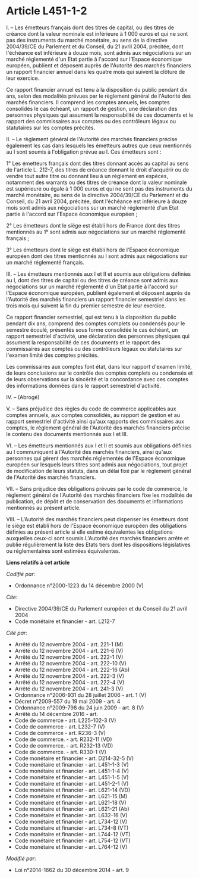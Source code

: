 # Article L451-1-2

I. – Les émetteurs français dont des titres de capital, ou des titres de créance dont la valeur nominale est inférieure à 1
000 euros et qui ne sont pas des instruments du marché monétaire, au sens de la directive 2004/39/CE du Parlement et du
Conseil, du 21 avril 2004, précitée, dont l'échéance est inférieure à douze mois, sont admis aux négociations sur un marché
réglementé d'un Etat partie à l'accord sur l'Espace économique européen, publient et déposent auprès de l'Autorité des
marchés financiers un rapport financier annuel dans les quatre mois qui suivent la clôture de leur exercice.

Ce rapport financier annuel est tenu à la disposition du public pendant dix ans, selon des modalités prévues par le règlement
général de l'Autorité des marchés financiers. Il comprend les comptes annuels, les comptes consolidés le cas échéant, un
rapport de gestion, une déclaration des personnes physiques qui assument la responsabilité de ces documents et le rapport des
commissaires aux comptes ou des contrôleurs légaux ou statutaires sur les comptes précités.

II. – Le règlement général de l'Autorité des marchés financiers précise également les cas dans lesquels les émetteurs autres
que ceux mentionnés au I sont soumis à l'obligation prévue au I. Ces émetteurs sont :

1° Les émetteurs français dont des titres donnant accès au capital au sens de l'article L. 212-7, des titres de créance
donnant le droit d'acquérir ou de vendre tout autre titre ou donnant lieu à un règlement en espèces, notamment des warrants
ou des titres de créance dont la valeur nominale est supérieure ou égale à 1 000 euros et qui ne sont pas des instruments du
marché monétaire, au sens de la directive 2004/39/CE du Parlement et du Conseil, du 21 avril 2004, précitée, dont l'échéance
est inférieure à douze mois sont admis aux négociations sur un marché réglementé d'un Etat partie à l'accord sur l'Espace
économique européen ;

2° Les émetteurs dont le siège est établi hors de France dont des titres mentionnés au 1° sont admis aux négociations sur un
marché réglementé français ;

3° Les émetteurs dont le siège est établi hors de l'Espace économique européen dont des titres mentionnés au I sont admis aux
négociations sur un marché réglementé français.

III. – Les émetteurs mentionnés aux I et II et soumis aux obligations définies au I, dont des titres de capital ou des titres
de créance sont admis aux négociations sur un marché réglementé d'un Etat partie à l'accord sur l'Espace économique européen,
publient également et déposent auprès de l'Autorité des marchés financiers un rapport financier semestriel dans les trois
mois qui suivent la fin du premier semestre de leur exercice.

Ce rapport financier semestriel, qui est tenu à la disposition du public pendant dix ans, comprend des comptes complets ou
condensés pour le semestre écoulé, présentés sous forme consolidée le cas échéant, un rapport semestriel d'activité, une
déclaration des personnes physiques qui assument la responsabilité de ces documents et le rapport des commissaires aux
comptes ou des contrôleurs légaux ou statutaires sur l'examen limité des comptes précités.

Les commissaires aux comptes font état, dans leur rapport d'examen limité, de leurs conclusions sur le contrôle des comptes
complets ou condensés et de leurs observations sur la sincérité et la concordance avec ces comptes des informations données
dans le rapport semestriel d'activité.

IV. – (Abrogé)

V. – Sans préjudice des règles du code de commerce applicables aux comptes annuels, aux comptes consolidés, au rapport de
gestion et au rapport semestriel d'activité ainsi qu'aux rapports des commissaires aux comptes, le règlement général de
l'Autorité des marchés financiers précise le contenu des documents mentionnés aux I et III.

VI. – Les émetteurs mentionnés aux I et II et soumis aux obligations définies au I communiquent à l'Autorité des marchés
financiers, ainsi qu'aux personnes qui gèrent des marchés réglementés de l'Espace économique européen sur lesquels leurs
titres sont admis aux négociations, tout projet de modification de leurs statuts, dans un délai fixé par le règlement général
de l'Autorité des marchés financiers.

VII. – Sans préjudice des obligations prévues par le code de commerce, le règlement général de l'Autorité des marchés
financiers fixe les modalités de publication, de dépôt et de conservation des documents et informations mentionnés au présent
article.

VIII. – L'Autorité des marchés financiers peut dispenser les émetteurs dont le siège est établi hors de l'Espace économique
européen des obligations définies au présent article si elle estime équivalentes les obligations auxquelles ceux-ci sont
soumis.L'Autorité des marchés financiers arrête et publie régulièrement la liste des Etats tiers dont les dispositions
législatives ou réglementaires sont estimées équivalentes.

**Liens relatifs à cet article**

_Codifié par_:

  - Ordonnance n°2000-1223 du 14 décembre 2000 (V)

_Cite_:

  - Directive 2004/39/CE du Parlement européen et du Conseil du 21 avril 2004
  - Code monétaire et financier - art. L212-7

_Cité par_:

  - Arrêté du 12 novembre 2004 - art. 221-1 (M)
  - Arrêté du 12 novembre 2004 - art. 221-6 (V)
  - Arrêté du 12 novembre 2004 - art. 222-1 (V)
  - Arrêté du 12 novembre 2004 - art. 222-10 (V)
  - Arrêté du 12 novembre 2004 - art. 222-16 (Ab)
  - Arrêté du 12 novembre 2004 - art. 222-3 (V)
  - Arrêté du 12 novembre 2004 - art. 222-4 (V)
  - Arrêté du 12 novembre 2004 - art. 241-3 (V)
  - Ordonnance n°2006-931 du 28 juillet 2006 - art. 1 (V)
  - Décret n°2009-557 du 19 mai 2009 - art. 4
  - Ordonnance n°2009-798 du 24 juin 2009 - art. 8 (V)
  - Arrêté du 14 décembre 2016 - art.
  - Code de commerce - art. L225-102-3 (V)
  - Code de commerce - art. L232-7 (V)
  - Code de commerce - art. R236-3 (V)
  - Code de commerce. - art. R232-11 (VD)
  - Code de commerce. - art. R232-13 (VD)
  - Code de commerce. - art. R330-1 (V)
  - Code monétaire et financier - art. D214-32-5 (V)
  - Code monétaire et financier - art. L451-1-3 (V)
  - Code monétaire et financier - art. L451-1-4 (V)
  - Code monétaire et financier - art. L451-1-5 (V)
  - Code monétaire et financier - art. L451-2-1 (V)
  - Code monétaire et financier - art. L621-14 (VD)
  - Code monétaire et financier - art. L621-15 (M)
  - Code monétaire et financier - art. L621-18 (V)
  - Code monétaire et financier - art. L621-21 (Ab)
  - Code monétaire et financier - art. L632-16 (V)
  - Code monétaire et financier - art. L734-12 (V)
  - Code monétaire et financier - art. L734-8 (VT)
  - Code monétaire et financier - art. L744-12 (VT)
  - Code monétaire et financier - art. L754-12 (VT)
  - Code monétaire et financier - art. L764-12 (V)

_Modifié par_:

  - Loi n°2014-1662 du 30 décembre 2014 - art. 9
